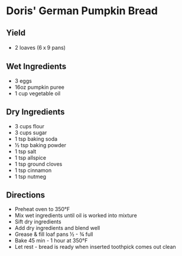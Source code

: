 # Doris' German Pumpkin Bread

## Yield

* 2 loaves (6ｘ9 pans)

## Wet Ingredients

* 3 eggs
* 16oz pumpkin puree
* 1 cup vegetable oil

## Dry Ingredients

* 3 cups flour
* 3 cups sugar
* 1 tsp baking soda
* ½ tsp baking powder
* 1 tsp salt
* 1 tsp allspice
* 1 tsp ground cloves
* 1 tsp cinnamon
* 1 tsp nutmeg

## Directions

* Preheat oven to 350°F
* Mix wet ingredients until oil is worked into mixture
* Sift dry ingredients
* Add dry ingredients and blend well
* Grease & fill loaf pans ½ - ¾ full
* Bake 45 min - 1 hour at 350°F
* Let rest - bread is ready when inserted toothpick comes out clean
